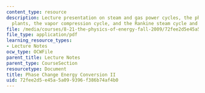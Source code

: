 ```yaml
---
content_type: resource
description: Lecture presentation on steam and gas power cycles, the physics of power
  plants, the vapor compression cycle, and the Rankine steam cycle and steam turbines.
file: /media/courses/8-21-the-physics-of-energy-fall-2009/72fee2d5e45a5a099396f386b74af4b0_MIT8_21s09_lec12.pdf
file_type: application/pdf
learning_resource_types:
- Lecture Notes
ocw_type: OCWFile
parent_title: Lecture Notes
parent_type: CourseSection
resourcetype: Document
title: Phase Change Energy Conversion II
uid: 72fee2d5-e45a-5a09-9396-f386b74af4b0
---
```

